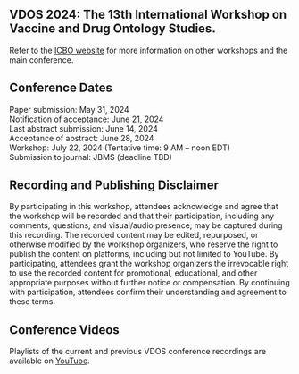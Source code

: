 ## VDOS 2024: The 13th International Workshop on Vaccine and Drug Ontology Studies.
Refer to the [ICBO website](https://icbo-conference.github.io/icbo2024/) for more information on other workshops and the main conference. 

## Conference Dates 
Paper submission: May 31, 2024<BR>
Notification of acceptance: June 21, 2024<BR>
Last abstract submission: June 14, 2024<BR>
Acceptance of abstract: June 28, 2024<BR>
Workshop: July 22, 2024 (Tentative time: 9 AM – noon EDT) <BR>
Submission to journal: JBMS (deadline TBD)<BR>

## Recording and Publishing Disclaimer
By participating in this workshop, attendees acknowledge and agree that the workshop will be recorded and that their participation, including any comments, questions, and visual/audio presence, may be captured during this recording. The recorded content may be edited, repurposed, or otherwise modified by the workshop organizers, who reserve the right to publish the content on platforms, including but not limited to YouTube. By participating, attendees grant the workshop organizers the irrevocable right to use the recorded content for promotional, educational, and other appropriate purposes without further notice or compensation. By continuing with participation, attendees confirm their understanding and agreement to these terms.

## Conference Videos
Playlists of the current and previous VDOS conference recordings are available on [YouTube](https://www.youtube.com/channel/UCUT0MwXxAFnekhsSJVmHTJw/playlists).  
